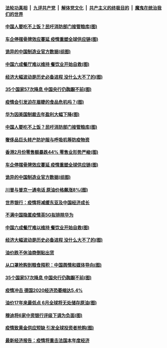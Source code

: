 

####  [法轮功真相](../../../../basic/blob/master/README.md?t=04011231) &nbsp;|&nbsp; [九评共产党](../../../../9ping.md/blob/master/README.md?t=04011231) &nbsp;|&nbsp; [解体党文化](../../../../jtdwh.md/blob/master/README.md?t=04011231)  &nbsp;|&nbsp; [共产主义的终极目的](../../../../gczydzjmd.md/blob/master/README.md?t=04011231) &nbsp;|&nbsp; [魔鬼在统治我们的世界](../../../../mgztzwmdsj.md/blob/master/README.md?t=04011231) 

#### [中国人要吃不上饭？民吁消防部门接管粮库(图)](../pages/p5/928183.md?t=04011231) 

#### [车企停摆骨牌效应蔓延 疫情重塑全球供应链(图)](../pages/p5/928157.md?t=04011231) 

#### [诡异的中国制造业官方数据(组图)](../pages/p5/928159.md?t=04011231) 

#### [中国六成餐厅难以维持 餐饮业开始自救(图)](../pages/p5/928055.md?t=04011231) 

#### [经济大幅波动是历史必备进程 没什么大不了的(图)](../pages/p5/928074.md?t=04011231) 

#### [35个国家57次降息 中国央行仍踟蹰不前(图)](../pages/p5/928047.md?t=04011231) 

#### [疫情会引发迫在眉睫的食品危机吗？(图)](../pages/p5/928235.md?t=04011231) 

#### [华为因美国制裁去年盈利大幅下降(图)](../pages/p5/928232.md?t=04011231) 

#### [中国人要吃不上饭？民吁消防部门接管粮库(图)](../pages/p5/928183.md?t=04011231) 

#### [奢侈品巨头转产防护服与呼吸机等防疫物资](../pages/p5/928204.md?t=04011231) 

#### [香港2月份零售额暴跌44% 零售业形势严峻(图)](../pages/p5/928163.md?t=04011231) 

#### [车企停摆骨牌效应蔓延 疫情重塑全球供应链(图)](../pages/p5/928157.md?t=04011231) 

#### [诡异的中国制造业官方数据(组图)](../pages/p5/928159.md?t=04011231) 

#### [川普与普京一通电话 原油价格飙涨8%(图)](../pages/p5/928155.md?t=04011231) 

#### [世界银行：疫情将减缓东亚及中国经济成长](../pages/p5/928153.md?t=04011231) 

#### [不满中国隐匿疫情英5G拟排除华为](../pages/p5/928091.md?t=04011231) 

#### [中国六成餐厅难以维持 餐饮业开始自救(图)](../pages/p5/928055.md?t=04011231) 

#### [经济大幅波动是历史必备进程 没什么大不了的(图)](../pages/p5/928074.md?t=04011231) 

#### [油价跌不休油商倒贴出货](../pages/p5/928086.md?t=04011231) 

#### [从口罩抢购到粮食囤积：中国舆情和媒体导向(图)](../pages/p5/928081.md?t=04011231) 

#### [35个国家57次降息 中国央行仍踟蹰不前(图)](../pages/p5/928047.md?t=04011231) 

#### [疫情冲击 德国2020经济恐萎缩达5.4%](../pages/p5/928043.md?t=04011231) 

#### [油价17年来最低点 6月全球将无处储存原油(图)](../pages/p5/928039.md?t=04011231) 

#### [穆迪将6家中资银行评级下调为负面(图)](../pages/p5/928037.md?t=04011231) 

#### [疫情致黄金供应短缺 引发全球投资者抢购(图)](../pages/p5/928035.md?t=04011231) 

#### [最新经济报告：疫情将重击法国本年度经济](../pages/p5/928033.md?t=04011231) 

